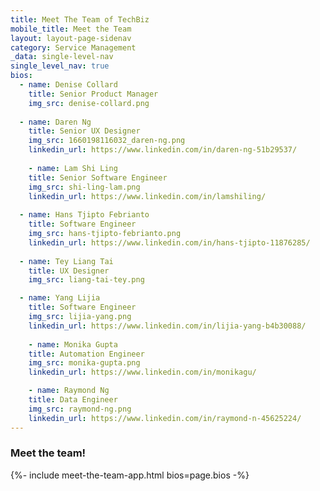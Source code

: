 ```yaml
---
title: Meet The Team of TechBiz
mobile_title: Meet the Team
layout: layout-page-sidenav
category: Service Management
_data: single-level-nav
single_level_nav: true
bios:
  - name: Denise Collard
    title: Senior Product Manager
    img_src: denise-collard.png
    
  - name: Daren Ng
    title: Senior UX Designer
    img_src: 1660198116032_daren-ng.png
    linkedin_url: https://www.linkedin.com/in/daren-ng-51b29537/
    
    - name: Lam Shi Ling
    title: Senior Software Engineer
    img_src: shi-ling-lam.png
    linkedin_url: https://www.linkedin.com/in/lamshiling/
    
  - name: Hans Tjipto Febrianto
    title: Software Engineer
    img_src: hans-tjipto-febrianto.png
    linkedin_url: https://www.linkedin.com/in/hans-tjipto-11876285/
    
  - name: Tey Liang Tai
    title: UX Designer
    img_src: liang-tai-tey.png

  - name: Yang Lijia
    title: Software Engineer
    img_src: lijia-yang.png
    linkedin_url: https://www.linkedin.com/in/lijia-yang-b4b30088/
    
    - name: Monika Gupta
    title: Automation Engineer
    img_src: monika-gupta.png
    linkedin_url: https://www.linkedin.com/in/monikagu/

    - name: Raymond Ng
    title: Data Engineer
    img_src: raymond-ng.png
    linkedin_url: https://www.linkedin.com/in/raymond-n-45625224/ 
---
```


### Meet the team!
{%- include meet-the-team-app.html bios=page.bios -%}

